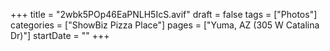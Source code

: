 +++
title = "2wbk5POp46EaPNLH5IcS.avif"
draft = false
tags = ["Photos"]
categories = ["ShowBiz Pizza Place"]
pages = ["Yuma, AZ (305 W Catalina Dr)"]
startDate = ""
+++
